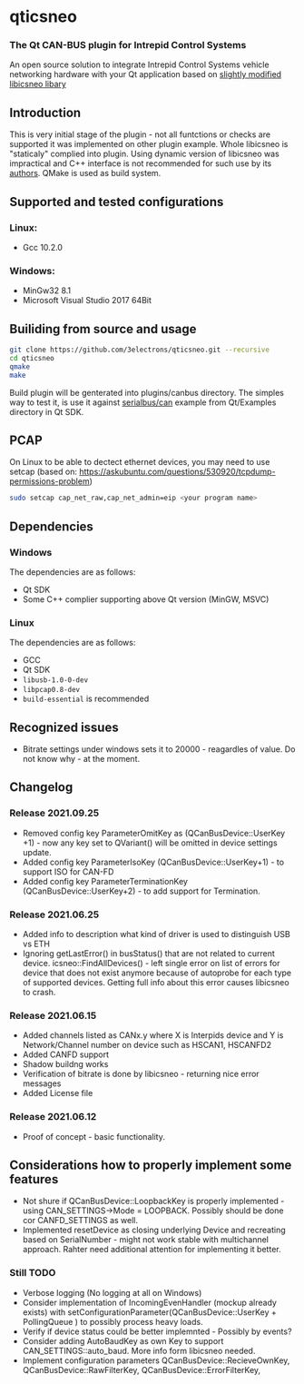 # qticsneo
### The Qt CAN-BUS plugin for Intrepid Control Systems 
An open source solution to integrate Intrepid Control Systems vehicle networking hardware with your Qt application based on [slightly modified libicsneo libary](https://github.com/3electrons/libicsneo)

## Introduction 
This is very initial stage of the plugin - not all funtctions or checks are supported it was implemented on other plugin example. 
Whole libicsneo is "staticaly" complied into plugin. Using dynamic version of libicsneo was impractical and C++ interface is not recommended for such use by its [authors](https://github.com/3electrons/libicsneo#dll--so--dylib-releases-dynamic-linking). 
QMake is used as build system. 

## Supported and tested configurations 
### Linux:
- Gcc 10.2.0 
### Windows:
- MinGw32 8.1
- Microsoft Visual Studio 2017 64Bit

## Builiding from source and usage
``` bash
git clone https://github.com/3electrons/qticsneo.git --recursive
cd qticsneo 
qmake  
make 
```
Build plugin will be genterated into plugins/canbus directory. 
The simples way to test it, is use it against [serialbus/can](https://doc.qt.io/qt-5/qtserialbus-can-example.html) example from Qt/Examples directory in Qt SDK. 


## PCAP 
On Linux to be able to dectect ethernet devices, you may need to use setcap (based on: https://askubuntu.com/questions/530920/tcpdump-permissions-problem)

```bash
sudo setcap cap_net_raw,cap_net_admin=eip <your program name>
```


## Dependencies 
### Windows
The dependencies are as follows:
- Qt SDK
- Some C++ complier supporting above Qt version (MinGW, MSVC) 

### Linux
The dependencies are as follows:
 - GCC
 - Qt SDK 
 - `libusb-1.0-0-dev`
 - `libpcap0.8-dev`
 - `build-essential` is recommended


## Recognized issues
- Bitrate settings under windows sets it to 20000 - reagardles of value. Do not know why - at the moment.

## Changelog 
### Release 2021.09.25
- Removed config key ParameterOmitKey as (QCanBusDevice::UserKey +1) - now any key set to QVariant() will be omitted in device settings update. 
- Added config key ParameterIsoKey (QCanBusDevice::UserKey+1) - to support ISO for CAN-FD 
- Added config key ParameterTerminationKey (QCanBusDevice::UserKey+2) - to add support for Termination. 


### Release 2021.06.25
- Added info to description what kind of driver is used to distinguish USB vs ETH 
- Ignoring getLastError() in busStatus() that are not related to current device.  icsneo::FindAllDevices() - left single error on list of errors for device that does not exist anymore because of autoprobe for each type of supported devices. Getting full info about this error causes libicsneo to crash.

### Release 2021.06.15 
- Added channels listed as CANx.y where X is Interpids device and Y is Network/Channel number on device such as HSCAN1, HSCANFD2 
- Added CANFD support 
- Shadow buildng works 
- Verification of bitrate is done by libicsneo - returning nice error messages 
- Added License file


### Release 2021.06.12 
- Proof of concept - basic functionality. 


## Considerations how to properly implement some features 
- Not shure if QCanBusDevice::LoopbackKey is properly implemented - using CAN_SETTINGS->Mode = LOOPBACK. Possibly should be done cor CANFD_SETTINGS as well. 
- Implemented resetDevice as closing underlying Device and recreating based on SerialNumber - might not work stable with multichannel approach. Rahter need additional attention for implementing it better. 

### Still TODO
- Verbose logging (No logging at all on Windows)
- Consider implementation of IncomingEvenHandler (mockup already exists) with setConfigurationParameter(QCanBusDevice::UserKey + PollingQueue ) to possibly process heavy loads. 
- Verify if device status could be better implemnted - Possibly by events? 
- Consider adding AutoBaudKey as own Key to support CAN_SETTINGS::auto_baud. More info form libicsneo needed. 
- Implement configuration parameters QCanBusDevice::RecieveOwnKey, QCanBusDevice::RawFilterKey, QCanBusDevice::ErrorFilterKey, 
